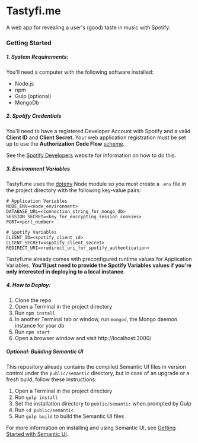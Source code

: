 # Tastyfi.me

A web app for revealing a user's (good) taste in music with Spotify.

### Getting Started

##### 1. System Requirements:

You'll need a computer with the following software installed:
* Node.js
* npm
* Gulp (optional)
* MongoDb

##### 2. Spotify Credentials

You'll need to have a registered Developer Account with Spotify and a valid **Client ID** and **Client Secret**. Your web application registration must be set up to use the **Authorization Code Flow** [scheme](https://developer.spotify.com/documentation/general/guides/authorization-guide/).

See the [Spotify Developers](https://developer.spotify.com/) website for information on how to do this.

##### 3. Environment Variables

Tastyfi.me uses the [dotenv](https://www.npmjs.com/package/dotenv) Node module so you must create a `.env` file in the project directory with the following key-value pairs:

```
# Application Variables
NODE_ENV=<node_environment>
DATABASE_URL=<connection_string_for_mongo_db>
SESSION_SECRET=<key_for_encrypting_session_cookies>
PORT=<port_number>

# Spotify Variables
CLIENT_ID=<spotify_client_id>
CLIENT_SECRET=<spotify_client_secret>
REDIRECT_URI=<redirect_uri_for_spotify_authentication>
```
Tastyfi.me already comes with preconfigured runtime values for Application Variables. **You'll just need to provide the Spotify Variables values if you're only interested in deploying to a local instance**.

##### 4. How to Deploy:

1. Clone the repo
2. Open a Terminal in the project directory
3. Run `npm install`
4. In another Terminal tab or window, run `mongod`, the Mongo daemon instance for your db
5. Run `npm start`
6. Open a browser window and visit http://localhost:3000/

##### Optional: Building Semantic UI

This repository already contains the compiled Semantic UI files in version control under the `public/semantic` directory, but in case of an upgrade or a fresh build, follow these instructions:

1. Open a Terminal in the project directory
2. Run `gulp install`
3. Set the installation directory to `public/semantic` when prompted by Gulp
4. Run `cd public/semantic`
5. Run `gulp build` to build the Semantic UI files

For more information on installing and using Semantic UI, see [Getting Started with Semantic UI](https://semantic-ui.com/introduction/getting-started.html).
